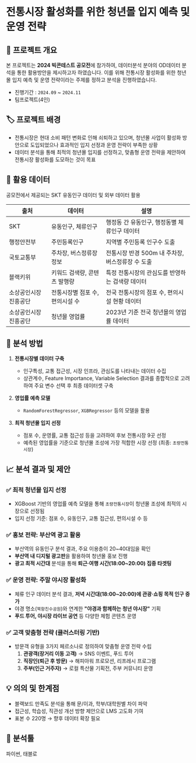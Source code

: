 # 전통시장 활성화를 위한 청년몰 입지 예측 및 운영 전략  

## 📌 프로젝트 개요
본 프로젝트는 **2024 빅콘테스트 공모전**에 참가하여, 데이터분석 분야의 OD데이터 분석을 통한 활용방안을 제시하고자 하였습니다. 이를 위해 전통시장 활성화를 위한 청년몰 입지 예측 및 운영 전략이라는 주제를 정하고 분석을 진행하였습니다.

- 진행기간 : `2024.09` ~ `2024.11` 
- 팀프로젝트(4인)

## 🏷️ 프로젝트 배경
- 전통시장은 현대 소비 패턴 변화로 인해 쇠퇴하고 있으며, 청년몰 사업이 활성화 방안으로 도입되었으나 효과적인 입지 선정과 운영 전략이 부족한 상황
- 데이터 분석을 통해 최적의 청년몰 입지를 선정하고, 맞춤형 운영 전략을 제안하여 전통시장 활성화를 도모하는 것이 목표

## 📂 활용 데이터
공모전에서 제공되는 SKT 유동인구 데이터 및 외부 데이터 활용

| 출처 | 데이터 | 설명 |
|------|--------|------|
| SKT | 유동인구, 체류인구 | 행정동 간 유동인구, 행정동별 체류인구 데이터 |
| 행정안전부 | 주민등록인구 | 지역별 주민등록 인구수 도출 |
| 국토교통부 | 주차장, 버스정류장 정보 | 전통시장 반경 500m 내 주차장, 버스정류장 수 도출 |
| 블랙키위 | 키워드 검색량, 콘텐츠 발행량 | 특정 전통시장의 관심도를 반영하는 검색량 데이터 |
| 소상공인시장진흥공단 | 전통시장별 점포 수, 편의시설 수 | 전국 전통시장의 점포 수, 편의시설 현황 데이터 |
| 소상공인시장진흥공단 | 청년몰 영업률 | 2023년 기준 전국 청년몰의 영업률 데이터 |


## 🔎 분석 방법
1. **전통시장별 데이터 구축**  
   - 인구특성, 교통 접근성, 시장 인프라, 관심도를 나타내는 데이터 수집
   - 상관계수, Feature Importance, Variable Selection 결과를 종합적으로 고려하여 주요 변수 선택 후 최종 데이터셋 구축
   
2. **영업률 예측 모델**  
   - `RandomForestRegressor`, `XGBRegressor` 등의 모델을 활용
         
3. **최적 청년몰 입지 선정**
   - 점포 수, 운영률, 교통 접근성 등을 고려하여 후보 전통시장 9곳 선정 
   - 예측된 영업률을 기준으로 청년몰 조성에 가장 적합한 시장 선정 (최종: `초량전통시장`)
 
## 📈 분석 결과 및 제안  
### ✅ 최적 청년몰 입지 선정
- XGBoost 기반의 영업률 예측 모델을 통해 `초량전통시장`이 청년몰 조성에 최적의 시장으로 선정됨  
- 입지 선정 기준: 점포 수, 유동인구, 교통 접근성, 편의시설 수 등

### ✅ 홍보 전략: 부산역 광고 활용
- 부산역의 유동인구 분석 결과, 주요 이용층이 20~40대임을 확인  
- **부산역 내 디지털 광고판**을 활용하여 청년몰 홍보 진행  
- **광고 최적 시간대** 분석을 통해 **퇴근·여행 시간(18:00~20:00) 집중 타겟팅**  

### ✅ 운영 전략: 주말 야시장 활성화
- 체류 인구 데이터 분석 결과, **저녁 시간대(18:00~20:00)에 관광·쇼핑 목적 인구 증가**  
- 야경 명소(`북항친수공원`)와 연계한 **"야경과 함께하는 청년 야시장"** 기획  
- **푸드 투어, 야시장 라이브 공연** 등 다양한 체험 콘텐츠 운영  

### ✅ 고객 맞춤형 전략 (클러스터링 기반)
- 방문객 유형을 3가지 페르소나로 정의하여 맞춤형 운영 전략 수립  
  1. **관광객(장거리 이동 고객)** → SNS 이벤트, 푸드 투어  
  2. **직장인(퇴근 후 방문)** → 해피아워 프로모션, 리프레시 프로그램  
  3. **주부(인근 거주자)** → 로컬 특산물 기획전, 주부 커뮤니티 운영  


## 💡 의의 및 한계점 
- 블랙보드 만족도 분석을 통해 문/이과, 학부/대학원별 차이 파악  
- 접근성, 학습성, 직관성 개선 방향 제안으로 LMS 고도화 기여    
- 표본 수 220명 → 향후 데이터 확장 필요

## 🔧 분석툴
파이썬, 태블로
